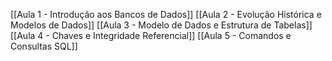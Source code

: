 [[Aula 1 - Introdução aos Bancos de Dados]]
[[Aula 2 - Evolução Histórica e Modelos de Dados]]
[[Aula 3 - Modelo de Dados e Estrutura de Tabelas]]
[[Aula 4 - Chaves e Integridade Referencial]]
[[Aula 5 - Comandos e Consultas SQL]]